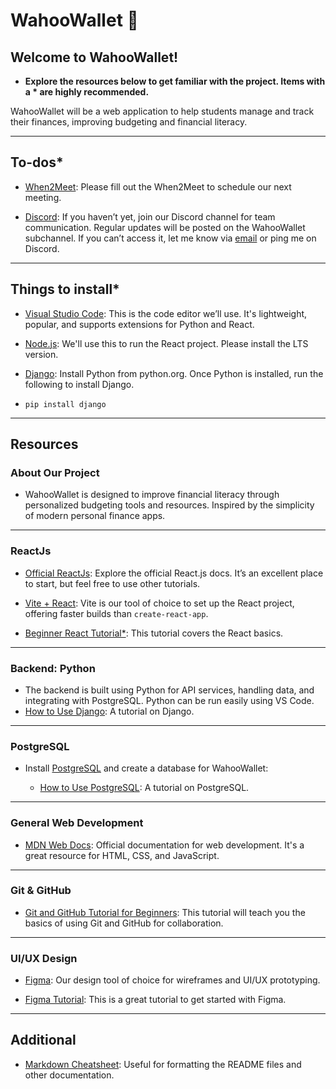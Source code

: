 # **WahooWallet** 💸

## Welcome to WahooWallet!

- **Explore the resources below to get familiar with the project. Items with a * are highly recommended.**

WahooWallet will be a web application to help students manage and track their finances, improving budgeting and financial literacy.

---

## **To-dos***

- [When2Meet](https://www.when2meet.com/?26921673-kNVHc): Please fill out the When2Meet to schedule our next meeting.
  
- [Discord](https://discord.gg/gxw9RgBbqZ): If you haven’t yet, join our Discord channel for team communication. Regular updates will be posted on the WahooWallet subchannel. If you can’t access it, let me know via [email](vef9rj@virginia.edu) or ping me on Discord.

---

## **Things to install***

- [Visual Studio Code](https://code.visualstudio.com/): This is the code editor we’ll use. It's lightweight, popular, and supports extensions for Python and React.
  
- [Node.js](https://nodejs.org/en): We'll use this to run the React project. Please install the LTS version.
- [Django](https://www.python.org/downloads/): Install Python from python.org. Once Python is installed, run the following to install Django.




-     pip install django

---

## **Resources**

### About Our Project

- WahooWallet is designed to improve financial literacy through personalized budgeting tools and resources. Inspired by the simplicity of modern personal finance apps.
  

---

### **ReactJs**

- [Official ReactJs](https://react.dev/): Explore the official React.js docs. It’s an excellent place to start, but feel free to use other tutorials.
  
- [Vite + React](https://vitejs.dev/guide/): Vite is our tool of choice to set up the React project, offering faster builds than `create-react-app`.
  
- [Beginner React Tutorial*](https://www.youtube.com/watch?v=SqcY0GlETPk&t=4251s&pp=ygUOcmVhY3QgdHV0b3JpYWw%3D): This tutorial covers the React basics.
  

---

### **Backend: Python**

- The backend is built using Python for API services, handling data, and integrating with PostgreSQL. Python can be run easily using VS Code.
- [How to Use Django](https://www.djangoproject.com/start/): A tutorial on Django.

---

### **PostgreSQL**

- Install [PostgreSQL](https://www.postgresql.org/download/) and create a database for WahooWallet:
  
  - [How to Use PostgreSQL](https://www.postgresqltutorial.com/index.html): A tutorial on PostgreSQL.

---

### **General Web Development**

- [MDN Web Docs](https://developer.mozilla.org/en-US/docs/Web): Official documentation for web development. It's a great resource for HTML, CSS, and JavaScript.

---

### **Git & GitHub**

- [Git and GitHub Tutorial for Beginners](https://www.youtube.com/watch?v=tRZGeaHPoaw): This tutorial will teach you the basics of using Git and GitHub for collaboration.

---

### **UI/UX Design**

- [Figma](https://www.figma.com/): Our design tool of choice for wireframes and UI/UX prototyping.
  
- [Figma Tutorial](https://www.youtube.com/watch?v=ezldKx-jPag): This is a great tutorial to get started with Figma.

---

## **Additional**

- [Markdown Cheatsheet](https://www.markdownguide.org/cheat-sheet/): Useful for formatting the README files and other documentation.
